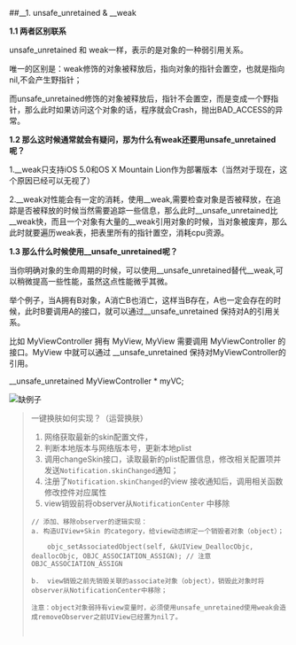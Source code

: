 ##__1. unsafe_unretained & __weak

**1.1 两者区别联系**

unsafe_unretained 和 weak一样，表示的是对象的一种弱引用关系。

唯一的区别是：weak修饰的对象被释放后，指向对象的指针会置空，也就是指向nil,不会产生野指针；

而unsafe_unretained修饰的对象被释放后，指针不会置空，而是变成一个野指针，那么此时如果访问这个对象的话，程序就会Crash，抛出BAD_ACCESS的异常。

**1.2 那么这时候通常就会有疑问，那为什么有weak还要用unsafe_unretained呢？**

1.__weak只支持iOS 5.0和OS X Mountain Lion作为部署版本（当然对于现在，这个原因已经可以无视了）

2.__weak对性能会有一定的消耗，使用__weak,需要检查对象是否被释放，在追踪是否被释放的时候当然需要追踪一些信息，那么此时__unsafe_unretained比__weak快，而且一个对象有大量的__weak引用对象的时候，当对象被废弃，那么此时就要遍历weak表，把表里所有的指针置空，消耗cpu资源。

**1.3 那么什么时候使用__unsafe_unretained呢？**

当你明确对象的生命周期的时候，可以使用__unsafe_unretained替代__weak,可以稍微提高一些性能，虽然这点性能微乎其微。

举个例子，当A拥有B对象，A消亡B也消亡，这样当B存在，A也一定会存在的时候，此时B要调用A的接口，就可以通过__unsafe_unretained 保持对A的引用关系。

比如 MyViewController 拥有 MyView, MyView 需要调用 MyViewController 的接口。MyView 中就可以通过 __unsafe_unretained 保持对MyViewController的引用。

__unsafe_unretained MyViewController * myVC;

![缺例子]()

> 一键换肤如何实现？（运营换肤）
>
> 1. 网络获取最新的skin配置文件，
> 2. 判断本地版本与网络版本号，更新本地plist
> 3. 调用changeSkin接口，读取最新的plist配置信息，修改相关配置项并发送`Notification.skinChanged`通知；
> 4. 注册了`Notification.skinChanged`的view 接收通知后，调用相关函数修改控件对应属性
> 5. view销毁前将observer从`NotificationCenter` 中移除
>
> ```objc
> // 添加、移除observer的逻辑实现：
> a. 构造UIView+Skin 的category，给view动态绑定一个销毁者对象（object）；
> 
>     objc_setAssociatedObject(self, &kUIView_DeallocObjc, deallocObjc, OBJC_ASSOCIATION_ASSIGN); // 注意OBJC_ASSOCIATION_ASSIGN
> 
> b.  view销毁之前先销毁关联的associate对象（object），销毁此对象时将observer从NotificationCenter中移除；
> 
> 注意：object对象弱持有view变量时，必须使用unsafe_unretained使用weak会造成removeObserver之前UIView已经置为nil了。
> 
>  
> ```



